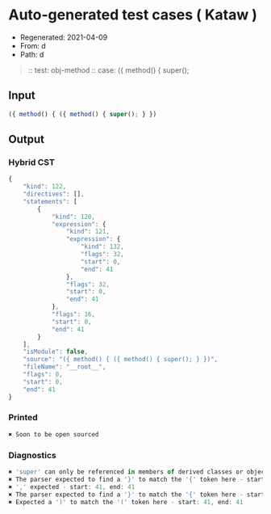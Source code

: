 # Auto-generated test cases ( Kataw )
- Regenerated: 2021-04-09
- From: d
- Path: d
> :: test: obj-method
> :: case: ({ method() { super();
## Input

`````js
({ method() { ({ method() { super(); } })
`````

## Output

### Hybrid CST

```javascript
{
    "kind": 122,
    "directives": [],
    "statements": [
        {
            "kind": 120,
            "expression": {
                "kind": 121,
                "expression": {
                    "kind": 132,
                    "flags": 32,
                    "start": 0,
                    "end": 41
                },
                "flags": 32,
                "start": 0,
                "end": 41
            },
            "flags": 16,
            "start": 0,
            "end": 41
        }
    ],
    "isModule": false,
    "source": "({ method() { ({ method() { super(); } })",
    "fileName": "__root__",
    "flags": 0,
    "start": 0,
    "end": 41
}
```

### Printed

```javascript
✖ Soon to be open sourced
```

### Diagnostics

```javascript
✖ 'super' can only be referenced in members of derived classes or object literal expressions - start: 33, end: 34
✖ The parser expected to find a '}' to match the '{' token here - start: 41, end: 41
✖ ',' expected - start: 41, end: 41
✖ The parser expected to find a '}' to match the '{' token here - start: 41, end: 41
✖ Expected a ')' to match the '(' token here - start: 41, end: 41

```

